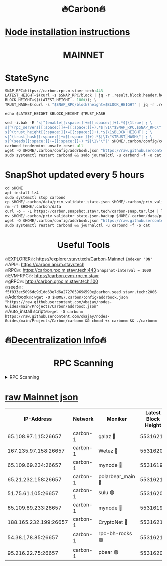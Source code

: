 <h1 align="center"> 🔥Carbon🔥</h1>

[Node installation instructions](https://github.com/obajay/nodes-Guides/tree/main/Projects/Carbon)
=
<h1 align="center"> MAINNET</h1>

# StateSync
```python
SNAP_RPC=https://carbon.rpc.m.stavr.tech:443
LATEST_HEIGHT=$(curl -s $SNAP_RPC/block | jq -r .result.block.header.height); \
BLOCK_HEIGHT=$((LATEST_HEIGHT - 1000)); \
TRUST_HASH=$(curl -s "$SNAP_RPC/block?height=$BLOCK_HEIGHT" | jq -r .result.block_id.hash)

echo $LATEST_HEIGHT $BLOCK_HEIGHT $TRUST_HASH

sed -i.bak -E "s|^(enable[[:space:]]+=[[:space:]]+).*$|\1true| ; \
s|^(rpc_servers[[:space:]]+=[[:space:]]+).*$|\1\"$SNAP_RPC,$SNAP_RPC\"| ; \
s|^(trust_height[[:space:]]+=[[:space:]]+).*$|\1$BLOCK_HEIGHT| ; \
s|^(trust_hash[[:space:]]+=[[:space:]]+).*$|\1\"$TRUST_HASH\"| ; \
s|^(seeds[[:space:]]+=[[:space:]]+).*$|\1\"\"|" $HOME/.carbon/config/config.toml
carbond tendermint unsafe-reset-all
wget -O $HOME/.carbon/config/addrbook.json "https://raw.githubusercontent.com/obajay/nodes-Guides/main/Projects/Carbon/addrbook.json"
sudo systemctl restart carbond && sudo journalctl -u carbond -f -o cat
```
# SnapShot  updated every 5 hours
```python
cd $HOME
apt install lz4
sudo systemctl stop carbond
cp $HOME/.carbon/data/priv_validator_state.json $HOME/.carbon/priv_validator_state.json.backup
rm -rf $HOME/.carbon/data
curl -o - -L https://carbon.snapshot.stavr.tech/carbon-snap.tar.lz4 | lz4 -c -d - | tar -x -C $HOME/.carbon --strip-components 2
mv $HOME/.carbon/priv_validator_state.json.backup $HOME/.carbon/data/priv_validator_state.json
wget -O $HOME/.carbon/config/addrbook.json "https://raw.githubusercontent.com/obajay/nodes-Guides/main/Projects/Carbon/addrbook.json"
sudo systemctl restart carbond && journalctl -u carbond -f -o cat
```

 <h1 align="center"> Useful Tools</h1>

🔥EXPLORER🔥:     https://explorer.stavr.tech/Carbon-Mainnet        `Indexer "ON"` \
🔥API🔥:          https://carbon.api.m.stavr.tech \
🔥RPC🔥:          https://carbon.rpc.m.stavr.tech:443              `Snapshot-interval = 1000` \
🔥EVM-RPC🔥:      https://carbon.evm-rpc.m.stavr \
🔥gRPC🔥:         http://carbon.grpc.m.stavr.tech:100 \
🔥seed🔥:      `f5f833ec5096dc9d1dd63e7d6a2727059696590e@carbon.seed.stavr.tech:2006` \
🔥Addrbook🔥:  `wget -O $HOME/.carbon/config/addrbook.json "https://raw.githubusercontent.com/obajay/nodes-Guides/main/Projects/Carbon/addrbook.json"` \
🔥Auto_install script🔥:`wget -O carbonm https://raw.githubusercontent.com/obajay/nodes-Guides/main/Projects/Carbon/carbonm && chmod +x carbonm && ./carbonm`

🔥[Decentralization Info](https://github.com/obajay/StateSync-snapshots/tree/main/Projects/Carbon/Decentralization)🔥
=
<h1 align="center"> RPC Scanning</h1>

<details>
<summary>RPC Scanning</summary>

<h2 align="center"> We scan nodes in real time every 4 hours. And we provide the final result of RPC endpoints.
We cannot influence the operation of these nodes in any way. </h2>


```python
If Voting Power is higher than 0 --> then the Node is a validator of the network and may be subject to attack and be a potential threat to the chain.
```
```python
We marked such validators with a red symbol
```

</details>

[raw Mainnet json](https://rpc-check.carbonm.stavr.tech/carbonm/rpc-carbonm-result.json)
=


<table><tr><th>IP-Address</th><th>Network</th><th>Moniker</th><th>Latest Block Height</th><th>Earliest Block Height</th><th>Catching Up</th><th>Tx Index</th><th>Voting Power</th><th>Scan Time</th></tr><tr><td>65.108.97.115:26657</td><td>carbon-1</td><td>galaz 🔴</td><td>55316212</td><td>47374001</td><td>False</td><td>on</td><td>10443451295</td><td>2024-03-25T10:08:46.438929313UTC</td></tr><tr><td>167.235.97.158:26657</td><td>carbon-1</td><td>Wetez 🔴</td><td>55316201</td><td>48067570</td><td>False</td><td>on</td><td>1385690692</td><td>2024-03-25T10:08:22.541435909UTC</td></tr><tr><td>65.109.69.234:26657</td><td>carbon-1</td><td>mynode 🔴</td><td>55316195</td><td>53160001</td><td>False</td><td>off</td><td>12069780488</td><td>2024-03-25T10:08:09.129050253UTC</td></tr><tr><td>65.21.232.158:26657</td><td>carbon-1</td><td>polarbear_main 🔴</td><td>55316214</td><td>54286001</td><td>False</td><td>on</td><td>10742738837</td><td>2024-03-25T10:08:51.063572040UTC</td></tr><tr><td>51.75.61.105:26657</td><td>carbon-1</td><td>sulu 🟢</td><td>55316205</td><td>54542001</td><td>False</td><td>off</td><td>0</td><td>2024-03-25T10:08:31.514973812UTC</td></tr><tr><td>65.109.69.233:26657</td><td>carbon-1</td><td>mynode 🔴</td><td>55316195</td><td>54660001</td><td>False</td><td>off</td><td>8375301173</td><td>2024-03-25T10:08:08.825353066UTC</td></tr><tr><td>188.165.232.199:26657</td><td>carbon-1</td><td>CryptoNet 🔴</td><td>55316214</td><td>55078001</td><td>False</td><td>off</td><td>3518684877</td><td>2024-03-25T10:08:50.760101989UTC</td></tr><tr><td>54.38.178.85:26657</td><td>carbon-1</td><td>rpc-bh-rocks 🟢</td><td>55316218</td><td>55108001</td><td>False</td><td>on</td><td>0</td><td>2024-03-25T10:08:57.440588451UTC</td></tr><tr><td>95.216.22.75:26657</td><td>carbon-1</td><td>pbear 🟢</td><td>55316206</td><td>55168001</td><td>False</td><td>on</td><td>0</td><td>2024-03-25T10:08:35.923012801UTC</td></tr></table>
